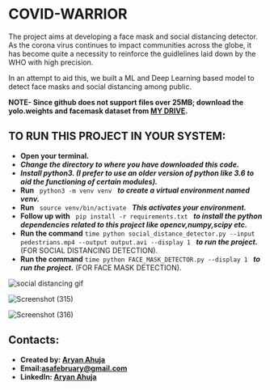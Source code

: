 # COVID-WARRIOR
The project aims at developing a face mask and social distancing detector.
As the corona virus continues to impact communities across the globe, it has become quite a necessity to reinforce the guidlelines laid down by the WHO with high precision.

In an attempt to aid this, we built a ML and Deep Learning based model to detect face masks and social distancing among public.

**NOTE- Since github does not support files over 25MB; download the yolo.weights and facemask dataset from [MY DRIVE](https://drive.google.com/drive/folders/1qRscxcBgJfMiNjmFXB8AEyxBQFLBtoPc?usp=sharing).**

## TO RUN THIS PROJECT IN YOUR SYSTEM:
* **Open your terminal.**
* ***Change the directory to where you have downloaded this code.***
* ***Install python3. (I prefer to use an older version of python like 3.6 to aid the functioning of certain modules).***
* **Run**  `  python3 -m venv venv  ` ***to create a virtual environment named venv.***
* **Run**   `  source venv/bin/activate  ` 
***This activates your environment.***
* **Follow up with**   `  pip install -r requirements.txt  ` 
***to install the python dependencies related to this project like opencv,numpy,scipy etc.***
* **Run the command** `time python social_distance_detector.py --input pedestrians.mp4 --output output.avi --display 1
` ***to run the project.*** (FOR SOCIAL DISTANCING DETECTION).
* **Run the command** `time python FACE_MASK_DETECTOR.py --display 1
` ***to run the project.*** (FOR FACE MASK DETECTION).

![social distancing gif](https://user-images.githubusercontent.com/36481036/133897438-61c122ea-7697-427b-aad8-c38e1371f4c0.gif)

![Screenshot (315)](https://user-images.githubusercontent.com/36481036/133897444-bf67f7af-54ad-4091-9e50-209dff2d2171.png)

![Screenshot (316)](https://user-images.githubusercontent.com/36481036/133897448-9adf08d3-feb7-45c5-88ce-37e0b08956f6.png)

## Contacts:
* **Created by: [Aryan Ahuja](https://github.com/theshredbox)**
* **Email:[asafebruary@gmail.com](https://asafebruary@gmail.com)**
* **LinkedIn: [Aryan Ahuja](https://www.linkedin.com/in/aryan-ahuja-013443190/)**






